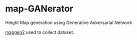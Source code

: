 # map-GANerator
Height Map generation using Generative Adversarial Network

[mapgen2](https://github.com/redblobgames/mapgen2) used to collect dataset.
